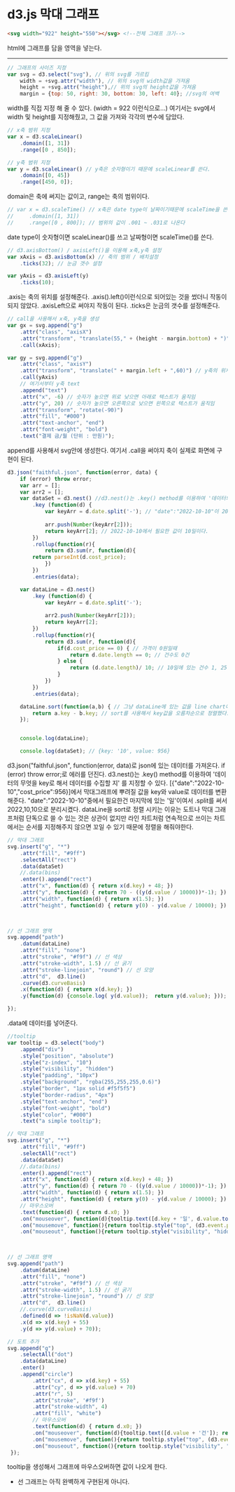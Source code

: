 # d3.js 막대 그래프

```html
<svg width="922" height="550"></svg> <!--전체 그래프 크기-->
```
html에 그래프를 담을 영역을 넣는다.

- - -

```javascript
// 그래프의 사이즈 지정
var svg = d3.select("svg"), // 위의 svg를 가르킴
    width = +svg.attr("width"), // 위의 svg의 width값을 가져옴
    height = +svg.attr("height"),// 위의 svg의 height값을 가져옴
    margin = {top: 50, right: 30, bottom: 30, left: 40}; //svg의 여백
```
width를 직접 지정 해 줄 수 있다. (width = 922 이런식으로...)
여기서는 svg에서 width 및 height를 지정해줬고, 그 값을 가져와 각각의 변수에 담았다.


```javascript
// x축 범위 지정
var x = d3.scaleLinear() 
    .domain([1, 31])
    .range([0 , 850]);

// y축 범위 지정
var y = d3.scaleLinear() // y축은 숫자형이기 때문에 scaleLinear를 쓴다.
    .domain([0, 45]) 
    .range([450, 0]);
```
domain은 축에 써지는 값이고,
range는 축의 범위이다.

```javascript
// var x = d3.scaleTime() // x축은 date type이 날짜이기때문에 scaleTime을 쓴다.
//     .domain([1, 31])
//     .range([0 , 800]); // 범위의 값이 .001 ~ .031로 나온다
```
date type이 숫자형이면 scaleLinear()를 쓰고
날짜형이면 scaleTime()를 쓴다.

```javascript
// d3.axisBottom() / axisLeft()을 이용해 x축,y축 설정
var xAxis = d3.axisBottom(x) // 축의 범위 / 배치설정
    .ticks(32); // 눈금 갯수 설정

var yAxis = d3.axisLeft(y)
    .ticks(10);
```
.axis는 축의 위치를 설정해준다.
.axis().left()이런식으로 되어있는 것을 썼더니 작동이 되지 않았다.
.axisLeft으로 써야지 작동이 된다.
.ticks은 눈금의 갯수를 설정해준다.

```javascript
// call을 사용해서 x축, y축을 생성
var gx = svg.append("g") 
    .attr("class", "axisX")
    .attr("transform", "translate(55," + (height - margin.bottom) + ")") // x축의 위치 조정  // translate값을 <--이런식으로 적어놓았는데 그냥 평범하게 translate(60,30) 써도 된다.
    .call(xAxis);

var gy = svg.append("g")
    .attr("class", "axisY")
    .attr("transform", "translate(" + margin.left + ",60)") // y축의 위치 조정
    .call(yAxis)
    // 여기서부터 y축 text
    .append("text")
    .attr("x", -6) // 숫자가 높으면 위로 낮으면 아래로 텍스트가 움직임
    .attr("y", 20) // 숫자가 높으면 오른쪽으로 낮으면 왼쪽으로 텍스트가 움직임
    .attr("transform", "rotate(-90)")
    .attr("fill", "#000") 
    .attr("text-anchor", "end")
    .attr("font-weight", "bold")
    .text("결제 금/월 (단위 : 만원)");
```
append를 사용해서 svg안에 생성한다.
여기서 .call을 써야지 축이 실제로 화면에 구현이 된다.

```javascript
d3.json("faithful.json", function(error, data) {
    if (error) throw error;
    var arr = [];
    var arr2 = [];
    var dataSet = d3.nest() //d3.nest()는 .key() method를 이용하여 '데이터의 무엇을 key로 해서 데이터를 수집할 지' 를 지정할 수 있다.
        .key (function(d) {
            var keyArr = d.date.split('-'); // "date":"2022-10-10"이 2022,10,10으로 나온다.
            
            arr.push(Number(keyArr[2]));
            return keyArr[2]; // 2022-10-10에서 필요한 값이 10일이다.
        })
        .rollup(function(r){
            return d3.sum(r, function(d){
        return parseInt(d.cost_price);
            })    
        })
        .entries(data); 

    var dataLine = d3.nest()
        .key (function(d) {
            var keyArr = d.date.split('-');
            
            arr2.push(Number(keyArr[2]));
            return keyArr[2];
        })
        .rollup(function(r){
            return d3.sum(r, function(d){
                if(d.cost_price == 0) { // 가격이 0원일때
                    return d.date.length == 0; // 건수도 0건
                } else {
                    return (d.date.length)/ 10; // 10일에 있는 건수 1, 25일에 있는 건수 4
                } 
            })    
        })
        .entries(data);

    dataLine.sort(function(a,b) { // 그냥 dataLine에 있는 값을 line chart에 넣으면 정렬이 안되어 있어 line이 꼬이므로 
        return a.key - b.key; // sort를 사용해서 key값을 오름차순으로 정렬했다.
    });


    console.log(dataLine);

    console.log(dataSet); // {key: '10', value: 956}
```
d3.json("faithful.json", function(error, data)로 json에 있는 데이터를 가져온다.
if (error) throw error;로 에러를 던진다.
d3.nest()는 .key() method를 이용하여 '데이터의 무엇을 key로 해서 데이터를 수집할 지' 를 지정할 수 있다.
[{"date":"2022-10-10","cost_price":956}]에서 막대그래프에 뿌려질 값을 key와 value로 데이터를 변환해준다.
"date":"2022-10-10"중에서 필요한건 마지막에 있는 '일'이여서 .split를 써서 2022,10,10으로 분리시켰다.
dataLine을 sort로 정렬 시키는 이유는 도트나 막대 그래프처럼 단독으로 쓸 수 있는 것은 상관이 없지만 라인 차트처럼 연속적으로 쓰이는 차트에서는 순서를 지정해주지 않으면 꼬일 수 있기 때문에 정렬을 해줘야한다.

```javascript
// 막대 그래프
svg.insert("g", "*")
    .attr("fill", "#9ff")
    .selectAll("rect")
    .data(dataSet)
    //.data(bins)
    .enter().append("rect")
    .attr("x", function(d) { return x(d.key) + 48; }) 
    .attr("y", function(d) { return 70 - ((y(d.value / 10000))*-1); })
    .attr("width", function(d) { return x(1.5); })
    .attr("height", function(d) { return y(0) - y(d.value / 10000); });

    

// 선 그래프 영역
svg.append("path")
    .datum(dataLine)
    .attr("fill", "none")
    .attr("stroke", "#f9f") // 선 색상
    .attr("stroke-width", 1.5) // 선 굵기
    .attr("stroke-linejoin", "round") // 선 모양
    .attr("d",  d3.line()
    .curve(d3.curveBasis)
    .x(function(d) { return x(d.key); })
    .y(function(d) {console.log( y(d.value));  return y(d.value); }));

});
```
.data에 데이터를 넣어준다.

```javascript
//tooltip
var tooltip = d3.select("body")
    .append("div")
    .style("position", "absolute")
    .style("z-index", "10")
    .style("visibility", "hidden")
    .style("padding", "10px")
    .style("background", "rgba(255,255,255,0.6)")    
    .style("border", "1px solid #f5f5f5")
    .style("border-radius", "4px")
    .style("text-anchor", "end")
    .style("font-weight", "bold")
    .style("color", "#000")
    .text("a simple tooltip");

// 막대 그래프
svg.insert("g", "*")
    .attr("fill", "#9ff")
    .selectAll("rect")
    .data(dataSet)
    //.data(bins)
    .enter().append("rect")
    .attr("x", function(d) { return x(d.key) + 48; }) 
    .attr("y", function(d) { return 70 - ((y(d.value / 10000))*-1); })
    .attr("width", function(d) { return x(1.5); })
    .attr("height", function(d) { return y(0) - y(d.value / 10000); })       
    // 마우스오버
    .text(function(d) { return d.x0; })
    .on("mouseover", function(d){tooltip.text([d.key + '일', d.value.toLocaleString() + '원']); return tooltip.style("visibility", "visible");}) // 마우스 오버 데이터 값
    .on("mousemove", function(){return tooltip.style("top", (d3.event.pageY-10)+"px").style("left",(d3.event.pageX+10)+"px");}) // tooltip 위치
    .on("mouseout", function(){return tooltip.style("visibility", "hidden");});

    

// 선 그래프 영역
svg.append("path")
    .datum(dataLine)
    .attr("fill", "none")
    .attr("stroke", "#f9f") // 선 색상
    .attr("stroke-width", 1.5) // 선 굵기
    .attr("stroke-linejoin", "round") // 선 모양
    .attr("d",  d3.line()
    //.curve(d3.curveBasis)
    .defined(d => !isNaN(d.value))
    .x(d => x(d.key) + 55)
    .y(d => y(d.value) + 70));

// 도트 추가
svg.append("g")
    .selectAll("dot")
    .data(dataLine)
    .enter()
    .append("circle")
        .attr("cx", d => x(d.key) + 55)
        .attr("cy", d => y(d.value) + 70)
        .attr("r", 5)
        .attr("stroke", '#f9f')
        .attr("stroke-width", 4)
        .attr("fill", "white")
        // 마우스오버
        .text(function(d) { return d.x0; })
        .on("mouseover", function(d){tooltip.text([d.value + '건']); return tooltip.style("visibility", "visible");}) // 마우스 오버 데이터 값
        .on("mousemove", function(){return tooltip.style("top", (d3.event.pageY-10)+"px").style("left",(d3.event.pageX+10)+"px");}) // tooltip 위치
        .on("mouseout", function(){return tooltip.style("visibility", "hidden");});;
 });
```
tooltip을 생성해서 그래프에 마우스오버하면 값이 나오게 한다.




- 선 그래프는 아직 완벽하게 구현된게 아니다.


